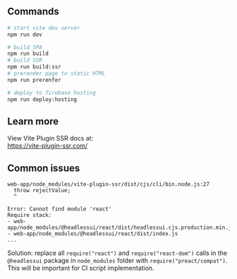 ## Commands

```bash
# start vite dev server
npm run dev

# build SPA
npm run build
# build SSR
npm run build:ssr
# prerender page to static HTML
npm run prerenfer

# deploy to firebase hosting
npm run deploy:hosting
```

## Learn more

View Vite Plugin SSR docs at:  
https://vite-plugin-ssr.com/

## Common issues

```
web-app/node_modules/vite-plugin-ssr/dist/cjs/cli/bin.node.js:27
  throw rejectValue;
  ^

Error: Cannot find module 'react'
Require stack:
- web-app/node_modules/@headlessui/react/dist/headlessui.cjs.production.min.js
- web-app/node_modules/@headlessui/react/dist/index.js
...
```
Solution: replace all `require("react")` and `require("react-dom")` calls in the `@headlessui` package in `node_modules` folder with `require("preact/compat")`. This will be important for CI script implementation.